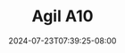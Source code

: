 --- 
title: "Agil A10"
description: "   video bokep Agil A10   full vidio terbaru"
date: 2024-07-23T07:39:25-08:00
file_code: "5qda3r9p2k7y"
draft: false
cover: "dymjxy6xogvwdexf.jpg"
tags: ["Agil", "bokep-indo", "bokep-viral", "bokep-ig"]
length: 446
fld_id: "1483106"
foldername: "Agil"
categories: ["Agil"]
views: 0
---